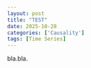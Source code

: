 ```yaml
---
layout: post
title: "TEST"
date: 2025-10-28
categories: ['Causality']
tags: [Time Series]
---
```


bla.bla.



